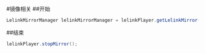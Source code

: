 #镜像相关
##开始
```java
LelinkMirrorManager lelinkMirrorManager = lelinkPlayer.getLelinkMirror();
```
##结束
```java
lelinkPlayer.stopMirror();
```